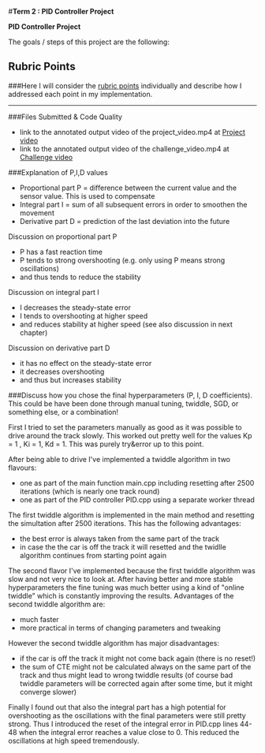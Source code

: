 #**Term 2 : PID Controller Project**


**PID Controller Project**

The goals / steps of this project are the following:

[//]: # (Image References)

[image0]: ./../camera_cal/calibration1.jpg "calibration1.jpg"


## Rubric Points
###Here I will consider the [rubric points](https://review.udacity.com/#!/rubrics/824/view) individually and describe how I addressed each point in my implementation.  

---
###Files Submitted & Code Quality

* link to the annotated output video of the project_video.mp4 at [Project video](https://github.com/AntoniaSophia/CarND-Advanced-Lane-Lines/blob/master/output_videos/project_video.mp4)
* link to the annotated output video of the challenge_video.mp4 at [Challenge video](https://github.com/AntoniaSophia/CarND-Advanced-Lane-Lines/blob/master/output_videos/challenge_video.avi)

###Explanation of P,I,D values

* Proportional part P = difference between the current value and the sensor value. This is used to compensate 
* Integral part I = sum of all subsequent errors in order to smoothen the movement
* Derivative part D = prediction of the last deviation into the future

Discussion on proportional part P
* P has a fast reaction time
* P tends to strong overshooting (e.g. only using P means strong oscillations)
* and thus tends to reduce the stability

Discussion on integral part I
* I decreases the steady-state error
* I tends to overshooting at higher speed
* and reduces stability at higher speed (see also discussion in next chapter)

Discussion on derivative part D
* it has no effect on the steady-state error
* it decreases overshooting
* and thus but increases stability 


###Discuss how you chose the final hyperparameters (P, I, D coefficients). This could be have been done through manual tuning, twiddle, SGD, or something else, or a combination!

First I tried to set the parameters manually as good as it was possible to drive around the track slowly. This worked out pretty well for the values Kp = 1 , Ki = 1, Kd = 1. This was purely try&error up to this point.

After being able to drive I've implemented a twiddle algorithm in two flavours:
* one as part of the main function main.cpp including resetting after 2500 iterations (which is nearly one track round)
* one as part of the PID controller PID.cpp using a separate worker thread

The first twiddle algorithm is implemented in the main method and resetting the simultation after 2500 iterations. This has the following advantages:
* the best error is always taken from the same part of the track
* in case the the car is off the track it will resetted and the twidlle algorithm continues from starting point again

The second flavor I've implemented because the first twiddle algorithm was slow and not very nice to look at. After having better and more stable hyperparameters the fine tuning was much better using a kind of "online twiddle" which is constantly improving the results.
Advantages of the second twiddle algorithm are:
* much faster
* more practical in terms of changing parameters and tweaking

However the second twiddle algorithm has major disadvantages:
* if the car is off the track it might not come back again (there is no reset!)
* the sum of CTE might not be calculated always on the same part of the track and thus might lead to wrong twiddle results (of course bad twiddle parameters will be corrected again after some time, but it might converge slower)

Finally I found out that also the integral part has a high potential for overshooting as the oscillations with the final parameters were still pretty strong. Thus I introduced the reset of the integral error in PID.cpp lines 44-48 when the integral error reaches a value close to 0. This reduced the oscillations at high speed tremendously.